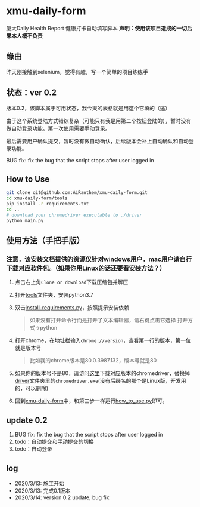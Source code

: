 # xmu-daily-form
厦大Daily Health Report 健康打卡自动填写脚本
**声明：使用该项目造成的一切后果本人概不负责**

## 缘由
昨天刚接触到selenium，觉得有趣，写一个简单的项目练练手
## 状态：ver 0.2
版本0.2，该脚本属于可用状态，我今天的表格就是用这个它填的（逃）

由于这个系统登陆方式错综复杂（可能只有我是用第二个按钮登陆的），暂时没有做自动登录功能。第一次使用需要手动登录。

最后需要用户确认提交，暂时没有做自动确认，后续版本会补上自动确认和自动登录功能。

BUG fix: fix the bug that the script stops after user logged in
## How to Use
```bash
git clone git@github.com:AiRanthem/xmu-daily-form.git
cd xmu-daily-form/tools
pip install -r requirements.txt
cd ..
# download your chromedriver executable to ./driver
python main.py
```
## 使用方法（手把手版）
### 注意，该安装文档提供的资源仅针对windows用户，mac用户请自行下载对应软件包。（如果你用Linux的话还要看安装方法？）
1. 点击右上角`Clone or download`下载压缩包并解压
2. 打开[tools](./tools)文件夹，安装python3.7
3. 双击[install-requirements.py](tools/install-requirements.py)，按照提示安装依赖
    >如果没有打开命令行而是打开了文本编辑器，请右键点击它选择 打开方式->python

4. 打开chrome，在地址栏输入`chrome://version`，查看第一行的版本，第一位就是版本号
    >比如我的chrome版本是80.0.3987.132，版本号就是80

5. 如果你的版本号不是80，请访问[这里](https://sites.google.com/a/chromium.org/chromedriver/downloads)下载对应版本的chromedriver，替换掉[driver](./driver)文件夹里的`chromedriver.exe`(没有后缀名的那个是Linux版，开发用的，可以删除)
5. 回到[xmu-daily-form](.)中，和第三步一样运行[how_to_use.py](./how_to_use.py)即可。
## update 0.2
1. BUG fix: fix the bug that the script stops after user logged in
3. todo：自动提交和手动提交的切换
4. todo：自动登录

## log
+ 2020/3/13: 施工开始
+ 2020/3/13: 完成0.1版本
+ 2020/3/14: version 0.2 update, bug fix
